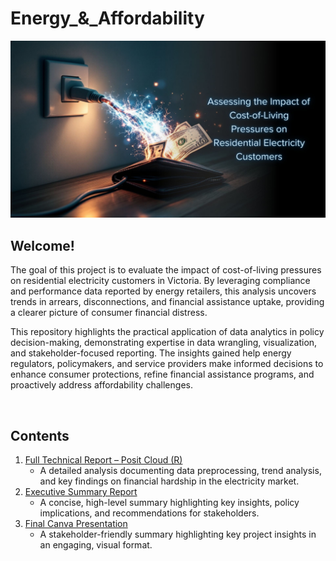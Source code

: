 # Energy_&_Affordability

![Cost of Living Cover Image](Resources/Cover%20Image.jpg)

## **Welcome!**

The goal of this project is to evaluate the impact of cost-of-living pressures on residential electricity customers in Victoria. By leveraging compliance and performance data reported by energy retailers, this analysis uncovers trends in arrears, disconnections, and financial assistance uptake, providing a clearer picture of consumer financial distress.

This repository highlights the practical application of data analytics in policy decision-making, demonstrating expertise in data wrangling, visualization, and stakeholder-focused reporting. The insights gained help energy regulators, policymakers, and service providers make informed decisions to enhance consumer protections, refine financial assistance programs, and proactively address affordability challenges.

<br>

## Contents

1. [Full Technical Report – Posit Cloud (R)](https://rpubs.com/DataDaneHQ/1282960)
    - A detailed analysis documenting data preprocessing, trend analysis, and key findings on financial hardship in the electricity market.
2. [Executive Summary Report](https://www.canva.com/design/DAGg9bcdaV4/E9l1O3zczCEd5OOrQpYJhg/view?utm_content=DAGg9bcdaV4&utm_campaign=designshare&utm_medium=link2&utm_source=uniquelinks&utlId=hcd00f51203)
    - A concise, high-level summary highlighting key insights, policy implications, and recommendations for stakeholders.
3. [Final Canva Presentation](Resources/Project_Proposal_Salifort.pdf)
    - A stakeholder-friendly summary highlighting key project insights in an engaging, visual format.
